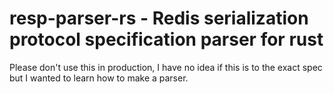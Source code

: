 # resp-parser-rs - Redis serialization protocol specification parser for rust
Please don't use this in production, I have no idea if this is to the exact spec but I wanted to learn how to make a parser.
